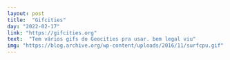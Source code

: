 ```yaml
---
layout: post
title:  "Gifcities"
day: "2022-02-17"
link: "https://gifcities.org"
text:  "Tem vários gifs do Geocities pra usar. bem legal viu"
img: "https://blog.archive.org/wp-content/uploads/2016/11/surfcpu.gif"
---
```

